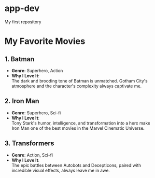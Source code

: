 # app-dev
My first repository

# My Favorite Movies  

## **1. Batman**  
- **Genre:** Superhero, Action  
- **Why I Love It:**  
  The dark and brooding tone of Batman is unmatched. Gotham City's atmosphere and the character's complexity always captivate me.  

## **2. Iron Man**  
- **Genre:** Superhero, Sci-fi  
- **Why I Love It:**  
  Tony Stark's humor, intelligence, and transformation into a hero make Iron Man one of the best movies in the Marvel Cinematic Universe.  

## **3. Transformers**  
- **Genre:** Action, Sci-fi  
- **Why I Love It:**  
  The epic battles between Autobots and Decepticons, paired with incredible visual effects, always leave me in awe.  
